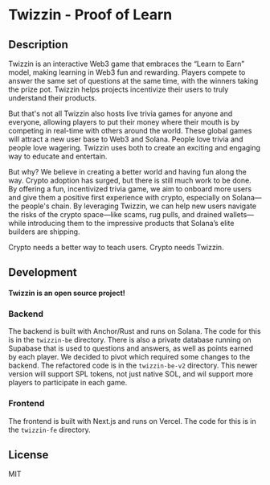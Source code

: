 # Twizzin - Proof of Learn

## Description

Twizzin is an interactive Web3 game that embraces the “Learn to Earn” model, making learning in Web3 fun and rewarding. Players compete to answer the same set of questions at the same time, with the winners taking the prize pot. Twizzin helps projects incentivize their users to truly understand their products.

But that's not all
Twizzin also hosts live trivia games for anyone and everyone, allowing players to put their money where their mouth is by competing in real-time with others around the world. These global games will attract a new user base to Web3 and Solana. People love trivia and people love wagering. Twizzin uses both to create an exciting and engaging way to educate and entertain.

But why?
We believe in creating a better world and having fun along the way. Crypto adoption has surged, but there is still much work to be done. By offering a fun, incentivized trivia game, we aim to onboard more users and give them a positive first experience with crypto, especially on Solana—the people's chain. By leveraging Twizzin, we can help new users navigate the risks of the crypto space—like scams, rug pulls, and drained wallets—while introducing them to the impressive products that Solana’s elite builders are shipping.

Crypto needs a better way to teach users. Crypto needs Twizzin.

## Development

#### Twizzin is an open source project!

### Backend

The backend is built with Anchor/Rust and runs on Solana. The code for this is in the `twizzin-be` directory. There is also a private database running on Supabase that is used to questions and answers, as well as points earned by each player.
We decided to pivot which required some changes to the backend. The refactored code is in the `twizzin-be-v2` directory. This newer version will support SPL tokens, not just native SOL, and wil support more players to participate in each game.

### Frontend

The frontend is built with Next.js and runs on Vercel. The code for this is in the `twizzin-fe` directory.

## License

MIT
